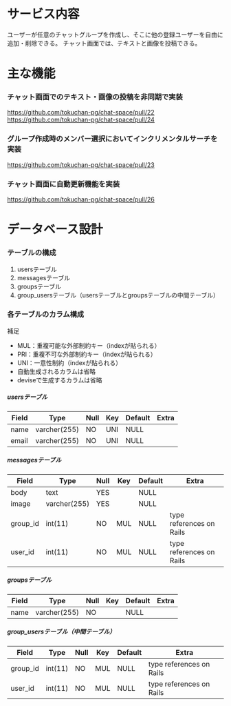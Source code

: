 # サービス内容
ユーザーが任意のチャットグループを作成し、そこに他の登録ユーザーを自由に追加・削除できる。
チャット画面では、テキストと画像を投稿できる。

# 主な機能

### チャット画面でのテキスト・画像の投稿を非同期で実装
https://github.com/tokuchan-pg/chat-space/pull/22
https://github.com/tokuchan-pg/chat-space/pull/24

### グループ作成時のメンバー選択においてインクリメンタルサーチを実装
https://github.com/tokuchan-pg/chat-space/pull/23

### チャット画面に自動更新機能を実装
https://github.com/tokuchan-pg/chat-space/pull/26

# データベース設計

### テーブルの構成

1. usersテーブル
1. messagesテーブル
1. groupsテーブル
1. group_usersテーブル（usersテーブルとgroupsテーブルの中間テーブル）

### 各テーブルのカラム構成

補足  
- MUL：重複可能な外部制約キー（indexが貼られる）  
- PRI：重複不可な外部制約キー（indexが貼られる）  
- UNI：一意性制約（indexが貼られる）  
- 自動生成されるカラムは省略  
- deviseで生成するカラムは省略  

##### usersテーブル

| Field |     Type     | Null | Key | Default | Extra |
|-------|--------------|------|-----|---------|-------|
| name  | varcher(255) | NO   | UNI | NULL    |       |
| email | varcher(255) | NO   | UNI | NULL    |       |

##### messagesテーブル

|  Field   |     Type     | Null | Key | Default |          Extra           |
|----------|--------------|------|-----|---------|--------------------------|
| body     | text         | YES  |     | NULL    |                          |
| image    | varcher(255) | YES  |     | NULL    |                          |
| group_id | int(11)      | NO   | MUL | NULL    | type references on Rails |
| user_id  | int(11)      | NO   | MUL | NULL    | type references on Rails |

##### groupsテーブル

| Field |     Type     | Null | Key | Default | Extra |
|-------|--------------|------|-----|---------|-------|
| name  | varcher(255) | NO   |     | NULL    |       |


##### group_usersテーブル（中間テーブル）

|  Field   |   Type  | Null | Key | Default |          Extra           |
|----------|---------|------|-----|---------|--------------------------|
| group_id | int(11) | NO   | MUL | NULL    | type references on Rails |
| user_id  | int(11) | NO   | MUL | NULL    | type references on Rails |

